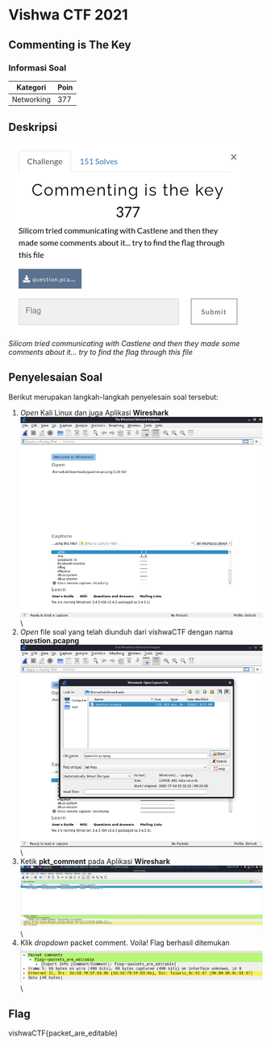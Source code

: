 # Vishwa CTF 2021
## Commenting is The Key
### Informasi Soal

| Kategori | Poin |
|----------|------|
| Networking | 377 |

## Deskripsi

![image](https://raw.githubusercontent.com/Herwindams24/writeup/main/vishwaCTF/Networking/Commenting%20is%20The%20Key/Screenshot/Soal.png?token=AN2LJXMDKQYCDRKI5YFTDN3AKCVHG)\
*Silicom tried communicating with Castlene and then they made some comments about it... try to find the flag through this file*

## Penyelesaian Soal

Berikut merupakan langkah-langkah penyelesain soal tersebut:

1. *Open* Kali Linux dan juga Aplikasi **Wireshark**
   ![image](https://raw.githubusercontent.com/Herwindams24/writeup/main/vishwaCTF/Networking/Commenting%20is%20The%20Key/Screenshot/wireshark.png?token=AN2LJXNQARZTUGGN36C3GZDAKCWG6)\
2. *Open* file soal yang telah diunduh dari vishwaCTF dengan nama **question.pcapng**
   ![image](https://raw.githubusercontent.com/Herwindams24/writeup/main/vishwaCTF/Networking/Commenting%20is%20The%20Key/Screenshot/openFile.png?token=AN2LJXPTWICXYO7UHMUEWHTAKCWE4)\
3. Ketik **pkt_comment** pada Aplikasi **Wireshark**
   ![image](https://raw.githubusercontent.com/Herwindams24/writeup/main/vishwaCTF/Networking/Commenting%20is%20The%20Key/Screenshot/ketik_pkt_comment.png?token=AN2LJXKCTD5L5N3QBDFSS6LAKCWBE)\
5. Klik *dropdown* packet comment. Voila! Flag berhasil ditemukan
   ![image](https://github.com/Herwindams24/writeup/blob/main/vishwaCTF/Networking/Commenting%20is%20The%20Key/Screenshot/flag.png)\

## Flag

vishwaCTF{packet_are_editable}
